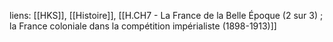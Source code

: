 liens: [[HKS]], [[Histoire]], [[H.CH7 - La France de la Belle Époque (2 sur 3) ; la France coloniale dans la compétition impérialiste (1898-1913)]]

